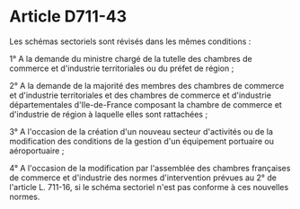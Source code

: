 # Article D711-43

Les schémas sectoriels sont révisés dans les mêmes conditions :

1° A la demande du ministre chargé de la tutelle des chambres de commerce et d'industrie territoriales ou du préfet de région ;

2° A la demande de la majorité des membres des chambres de commerce et d'industrie territoriales et des chambres de commerce et d'industrie départementales d'Ile-de-France composant la chambre de commerce et d'industrie de région à laquelle elles sont rattachées ;

3° A l'occasion de la création d'un nouveau secteur d'activités ou de la modification des conditions de la gestion d'un équipement portuaire ou aéroportuaire ;

4° A l'occasion de la modification par l'assemblée des chambres françaises de commerce et d'industrie des normes d'intervention prévues au 2° de l'article L. 711-16, si le schéma sectoriel n'est pas conforme à ces nouvelles normes.
